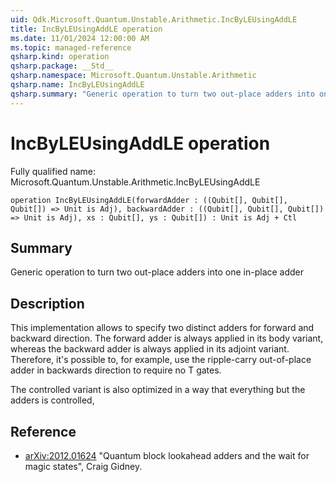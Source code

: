 ```yaml
---
uid: Qdk.Microsoft.Quantum.Unstable.Arithmetic.IncByLEUsingAddLE
title: IncByLEUsingAddLE operation
ms.date: 11/01/2024 12:00:00 AM
ms.topic: managed-reference
qsharp.kind: operation
qsharp.package: __Std__
qsharp.namespace: Microsoft.Quantum.Unstable.Arithmetic
qsharp.name: IncByLEUsingAddLE
qsharp.summary: "Generic operation to turn two out-place adders into one in-place adder"
---
```


# IncByLEUsingAddLE operation

Fully qualified name: Microsoft.Quantum.Unstable.Arithmetic.IncByLEUsingAddLE

```qsharp
operation IncByLEUsingAddLE(forwardAdder : ((Qubit[], Qubit[], Qubit[]) => Unit is Adj), backwardAdder : ((Qubit[], Qubit[], Qubit[]) => Unit is Adj), xs : Qubit[], ys : Qubit[]) : Unit is Adj + Ctl
```

## Summary
Generic operation to turn two out-place adders into one in-place adder

## Description
This implementation allows to specify two distinct adders for forward
and backward direction.  The forward adder is always applied in its
body variant, whereas the backward adder is always applied in its adjoint
variant.  Therefore, it's possible to, for example, use the ripple-carry
out-of-place adder in backwards direction to require no T gates.

The controlled variant is also optimized in a way that everything but
the adders is controlled,

## Reference
- [arXiv:2012.01624](https://arxiv.org/abs/2012.01624)
  "Quantum block lookahead adders and the wait for magic states",
  Craig Gidney.
